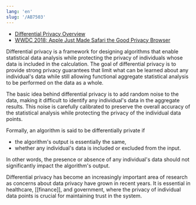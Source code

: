 ```yaml
---
lang: 'en'
slug: '/AB7503'
---
```


- [Differential Privacy Overview](https://www.apple.com/privacy/docs/Differential_Privacy_Overview.pdf)
- [WWDC 2018: Apple Just Made Safari the Good Privacy Browser](https://www.wired.com/story/apple-safari-privacy-wwdc/)

Differential privacy is a framework for designing algorithms that enable statistical data analysis while protecting the privacy of individuals whose data is included in the calculation. The goal of differential privacy is to provide strong privacy guarantees that limit what can be learned about any individual's data while still allowing functional aggregate statistical analysis to be performed on the data as a whole.

The basic idea behind differential privacy is to add random noise to the data, making it difficult to identify any individual's data in the aggregate results. This noise is carefully calibrated to preserve the overall accuracy of the statistical analysis while protecting the privacy of the individual data points.

Formally, an algorithm is said to be differentially private if

- the algorithm's output is essentially the same,
- whether any individual's data is included or excluded from the input.

In other words, the presence or absence of any individual's data should not significantly impact the algorithm's output.

Differential privacy has become an increasingly important area of research as concerns about data privacy have grown in recent years. It is essential in healthcare, [[finance]], and government, where the privacy of individual data points is crucial for maintaining trust in the system.
